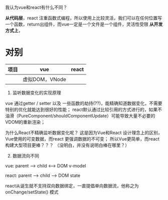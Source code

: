 我认为vue和react有什么不同？

**从代码层**，react 注重函数式编程，所以使用上比较灵活，我们可以在任何位置写一个函数，return出组件，而vue一定是一个文件是一个组件，灵活性受限
**从开发方式上**，

# 对别

| 项目 | vue            | react |
|------|----------------|-------|
|      | 虚拟DOM，VNode |       |

1. 监听数据变化的实现原理

vue 通过getter / setter 以及 一些函数的劫持(??)，能精确知道数据变化，不需要特别的优化就能达到很好的性能；
react默认通过比较引用的方式进行的，如果不油滑（PureComponent/shouldComponentUpdate）可能导致大量不必要的VDOM的重新渲染；

为什么React不精确监听数据变化呢？
这是因为Vue和React 设计理念上的区别， Vue使用的可变数据，而react 更强调数据的不可变；
所以Vue更简单，而react构建大型项目更棒？？？ （没明白，并没有说明白棒在哪里？）



2. 数据流向不同

vue:
parent --> child <--> DOM
                v-model

react:
parent --> child --> DOM
                state

react从诞生就不支持双向数据绑定，一直提倡单向数据流，他称之为 onChange/setState() 模式


